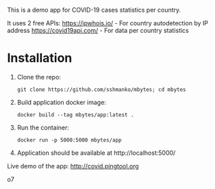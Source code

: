 This is a demo app for COVID-19 cases statistics per country.

It uses 2 free APIs:
https://ipwhois.io/ - For country autodetection by IP address
https://covid19api.com/ - For data per country statistics

# Installation

1. Clone the repo:

    ```git clone https://github.com/sshmanko/mbytes; cd mbytes```

2. Build application docker image:

    ```docker build --tag mbytes/app:latest .```

3. Run the  container:

    ```docker run -p 5000:5000 mbytes/app```

4. Application should be available at http://localhost:5000/


Live demo of the app: http://covid.pingtool.org

o7
